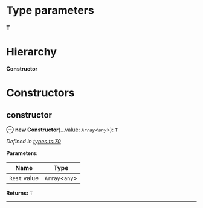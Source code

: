 

# Type parameters
#### T 
# Hierarchy

**Constructor**

# Constructors

<a id="constructor"></a>

##  constructor

⊕ **new Constructor**(...value: *`Array`<`any`>*): `T`

*Defined in [types.ts:70](https://github.com/polkadot-js/api/blob/73a5ea1/packages/types/src/types.ts#L70)*

**Parameters:**

| Name | Type |
| ------ | ------ |
| `Rest` value | `Array`<`any`> |

**Returns:** `T`

___

